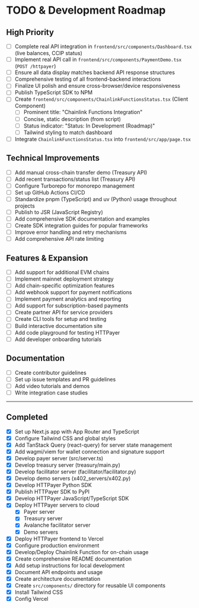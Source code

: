 # TODO & Development Roadmap

## High Priority

- [ ] Complete real API integration in `frontend/src/components/Dashboard.tsx`
      (live balances, CCIP status)
- [ ] Implement real API call in `frontend/src/components/PaymentDemo.tsx`
      (`POST /httpayer`)
- [ ] Ensure all data display matches backend API response structures
- [ ] Comprehensive testing of all frontend-backend interactions
- [ ] Finalize UI polish and ensure cross-browser/device responsiveness
- [ ] Publish TypeScript SDK to NPM
- [ ] Create `frontend/src/components/ChainlinkFunctionsStatus.tsx` (Client
      Component)
  - [ ] Prominent title: "Chainlink Functions Integration"
  - [ ] Concise, static description (from script)
  - [ ] Status indicator: "Status: In Development (Roadmap)"
  - [ ] Tailwind styling to match dashboard
- [ ] Integrate `ChainlinkFunctionsStatus.tsx` into `frontend/src/app/page.tsx`

## Technical Improvements

- [ ] Add manual cross-chain transfer demo (Treasury API)
- [ ] Add recent transactions/status list (Treasury API)
- [ ] Configure Turborepo for monorepo management
- [ ] Set up GitHub Actions CI/CD
- [ ] Standardize pnpm (TypeScript) and uv (Python) usage throughout projects
- [ ] Publish to JSR (JavaScript Registry)
- [ ] Add comprehensive SDK documentation and examples
- [ ] Create SDK integration guides for popular frameworks
- [ ] Improve error handling and retry mechanisms
- [ ] Add comprehensive API rate limiting

## Features & Expansion

- [ ] Add support for additional EVM chains
- [ ] Implement mainnet deployment strategy
- [ ] Add chain-specific optimization features
- [ ] Add webhook support for payment notifications
- [ ] Implement payment analytics and reporting
- [ ] Add support for subscription-based payments
- [ ] Create partner API for service providers
- [ ] Create CLI tools for setup and testing
- [ ] Build interactive documentation site
- [ ] Add code playground for testing HTTPayer
- [ ] Add developer onboarding tutorials

## Documentation

- [ ] Create contributor guidelines
- [ ] Set up issue templates and PR guidelines
- [ ] Add video tutorials and demos
- [ ] Write integration case studies

---

## Completed

- [x] Set up Next.js app with App Router and TypeScript
- [x] Configure Tailwind CSS and global styles
- [x] Add TanStack Query (react-query) for server state management
- [x] Add wagmi/viem for wallet connection and signature support
- [x] Develop payer server (src/server.ts)
- [x] Develop treasury server (treasury/main.py)
- [x] Develop facilitator server (facilitator/facilitator.py)
- [x] Develop demo servers (x402_servers/x402.py)
- [x] Develop HTTPayer Python SDK
- [x] Publish HTTPayer SDK to PyPI
- [x] Develop HTTPayer JavaScript/TypeScript SDK
- [x] Deploy HTTPayer servers to cloud
  - [x] Payer server
  - [x] Treasury server
  - [x] Avalanche facilitator server
  - [x] Demo servers
- [x] Deploy HTTPayer frontend to Vercel
- [x] Configure production environment
- [x] Develop/Deploy Chainlink Function for on-chain usage
- [x] Create comprehensive README documentation
- [x] Add setup instructions for local development
- [x] Document API endpoints and usage
- [x] Create architecture documentation
- [x] Create `src/components/` directory for reusable UI components
- [x] Install Tailwind CSS
- [x] Config Vercel
